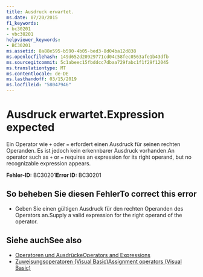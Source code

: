 ```yaml
---
title: Ausdruck erwartet.
ms.date: 07/20/2015
f1_keywords:
- bc30201
- vbc30201
helpviewer_keywords:
- BC30201
ms.assetid: 8a88e595-b590-4b05-bed3-8d04ba12d838
ms.openlocfilehash: 149d652d20929771cd04c58fec0563afe1b43dfb
ms.sourcegitcommit: 5c1abeec15fbddcc7dbaa729fabc1f1f29f12045
ms.translationtype: MT
ms.contentlocale: de-DE
ms.lasthandoff: 03/15/2019
ms.locfileid: "58047946"
---
```

# <a name="expression-expected"></a><span data-ttu-id="1ceb3-102">Ausdruck erwartet.</span><span class="sxs-lookup"><span data-stu-id="1ceb3-102">Expression expected</span></span>
<span data-ttu-id="1ceb3-103">Ein Operator wie `+` oder `=` erfordert einen Ausdruck für seinen rechten Operanden. Es ist jedoch kein erkennbarer Ausdruck vorhanden.</span><span class="sxs-lookup"><span data-stu-id="1ceb3-103">An operator such as `+` or `=` requires an expression for its right operand, but no recognizable expression appears.</span></span>  
  
 <span data-ttu-id="1ceb3-104">**Fehler-ID:** BC30201</span><span class="sxs-lookup"><span data-stu-id="1ceb3-104">**Error ID:** BC30201</span></span>  
  
## <a name="to-correct-this-error"></a><span data-ttu-id="1ceb3-105">So beheben Sie diesen Fehler</span><span class="sxs-lookup"><span data-stu-id="1ceb3-105">To correct this error</span></span>  
  
-   <span data-ttu-id="1ceb3-106">Geben Sie einen gültigen Ausdruck für den rechten Operanden des Operators an.</span><span class="sxs-lookup"><span data-stu-id="1ceb3-106">Supply a valid expression for the right operand of the operator.</span></span>  
  
## <a name="see-also"></a><span data-ttu-id="1ceb3-107">Siehe auch</span><span class="sxs-lookup"><span data-stu-id="1ceb3-107">See also</span></span>

- [<span data-ttu-id="1ceb3-108">Operatoren und Ausdrücke</span><span class="sxs-lookup"><span data-stu-id="1ceb3-108">Operators and Expressions</span></span>](../../visual-basic/programming-guide/language-features/operators-and-expressions/index.md)
- [<span data-ttu-id="1ceb3-109">Zuweisungsoperatoren (Visual Basic)</span><span class="sxs-lookup"><span data-stu-id="1ceb3-109">Assignment operators (Visual Basic)</span></span>](~/docs/visual-basic/language-reference/operators/assignment-operators.md)
